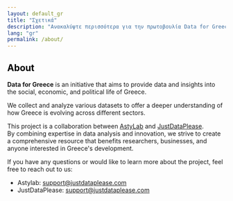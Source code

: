 ```yaml
---
layout: default_gr
title: "Σχετικά"
description: "Ανακαλύψτε περισσότερα για την πρωτοβουλία Data for Greece"
lang: "gr"
permalink: /about/
---
```

<section class="bg-half-100 d-table w-100">

<div class="container">
    <div class="row">
        <div class="col-md-8">
            <h1 style="color:black">About</h1>
            <p class="mt-4">
                <strong>Data for Greece</strong> is an initiative that aims to provide data and insights into the social, economic, and political life of Greece.
            </p>
            <p class="mt-4">
                We collect and analyze various datasets to offer a deeper understanding of how Greece is evolving across different sectors.
            </p>
            <p class="mt-3">
                This project is a collaboration between <a href="https://astylab.gr" target="_blank">AstyLab</a> and <a href="https://justdataplease.com" target="_blank">JustDataPlease</a>.<br>
                By combining expertise in data analysis and innovation, we strive to create a comprehensive resource that benefits researchers, businesses, and anyone interested in Greece's development.
            </p>
            <p class="mt-3">
                If you have any questions or would like to learn more about the project, feel free to reach out to us:
            </p>
            <ul>
                <li>Astylab: <a href="mailto:astylab@outlook.com">support@justdataplease.com</a></li>
                <li>JustDataPlease: <a href="mailto:support@justdataplease.com">support@justdataplease.com</a></li>
            </ul>
        </div>
    </div>
</div>
</section>
